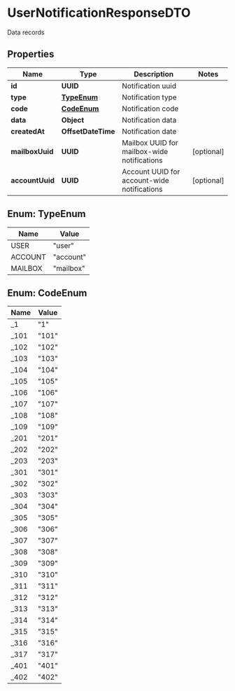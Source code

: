 

# UserNotificationResponseDTO

Data records

## Properties

| Name | Type | Description | Notes |
|------------ | ------------- | ------------- | -------------|
|**id** | **UUID** | Notification uuid |  |
|**type** | [**TypeEnum**](#TypeEnum) | Notification type |  |
|**code** | [**CodeEnum**](#CodeEnum) | Notification code |  |
|**data** | **Object** | Notification data |  |
|**createdAt** | **OffsetDateTime** | Notification date |  |
|**mailboxUuid** | **UUID** | Mailbox UUID for mailbox-wide notifications |  [optional] |
|**accountUuid** | **UUID** | Account UUID for account-wide notifications |  [optional] |



## Enum: TypeEnum

| Name | Value |
|---- | -----|
| USER | &quot;user&quot; |
| ACCOUNT | &quot;account&quot; |
| MAILBOX | &quot;mailbox&quot; |



## Enum: CodeEnum

| Name | Value |
|---- | -----|
| _1 | &quot;1&quot; |
| _101 | &quot;101&quot; |
| _102 | &quot;102&quot; |
| _103 | &quot;103&quot; |
| _104 | &quot;104&quot; |
| _105 | &quot;105&quot; |
| _106 | &quot;106&quot; |
| _107 | &quot;107&quot; |
| _108 | &quot;108&quot; |
| _109 | &quot;109&quot; |
| _201 | &quot;201&quot; |
| _202 | &quot;202&quot; |
| _203 | &quot;203&quot; |
| _301 | &quot;301&quot; |
| _302 | &quot;302&quot; |
| _303 | &quot;303&quot; |
| _304 | &quot;304&quot; |
| _305 | &quot;305&quot; |
| _306 | &quot;306&quot; |
| _307 | &quot;307&quot; |
| _308 | &quot;308&quot; |
| _309 | &quot;309&quot; |
| _310 | &quot;310&quot; |
| _311 | &quot;311&quot; |
| _312 | &quot;312&quot; |
| _313 | &quot;313&quot; |
| _314 | &quot;314&quot; |
| _315 | &quot;315&quot; |
| _316 | &quot;316&quot; |
| _317 | &quot;317&quot; |
| _401 | &quot;401&quot; |
| _402 | &quot;402&quot; |



